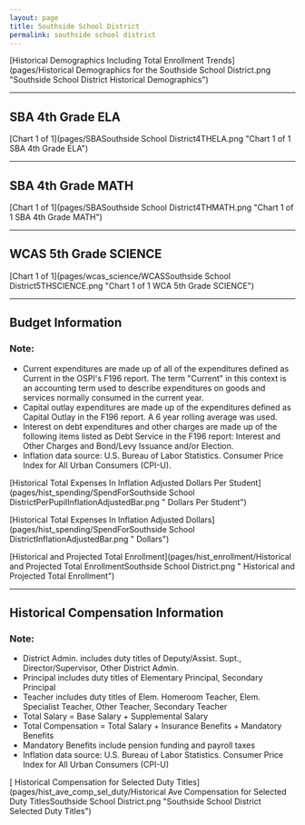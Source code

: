 ```yaml
---
layout: page
title: Southside School District
permalink: southside school district
---
```



[Historical Demographics Including Total Enrollment Trends](pages/Historical Demographics for the Southside School District.png "Southside School District Historical Demographics")

___

## SBA 4th Grade ELA

[Chart 1 of 1](pages/SBASouthside School District4THELA.png "Chart 1 of 1 SBA 4th Grade ELA")


___

## SBA 4th Grade MATH

[Chart 1 of 1](pages/SBASouthside School District4THMATH.png "Chart 1 of 1 SBA 4th Grade MATH")


___

## WCAS 5th Grade SCIENCE

[Chart 1 of 1](pages/wcas_science/WCASSouthside School District5THSCIENCE.png "Chart 1 of 1 WCA 5th Grade SCIENCE")


___

## Budget Information
### Note:
- Current expenditures are made up of all of the expenditures defined as Current in the OSPI's F196 report. The term "Current" in this context is an accounting term used to describe expenditures on goods and services normally consumed in the current year.
- Capital outlay expenditures are made up of the expenditures defined as Capital Outlay in the F196 report. A 6 year rolling average was used.
- Interest on debt expenditures and other charges are made up of the following items listed as Debt Service in the F196 report: Interest and Other Charges and Bond/Levy Issuance and/or Election.
- Inflation data source: U.S. Bureau of Labor Statistics. Consumer Price Index for All Urban Consumers (CPI-U).

[Historical Total Expenses In Inflation Adjusted Dollars Per Student](pages/hist_spending/SpendForSouthside School DistrictPerPupilInflationAdjustedBar.png " Dollars Per Student")

[Historical Total Expenses In Inflation Adjusted Dollars](pages/hist_spending/SpendForSouthside School DistrictInflationAdjustedBar.png " Dollars")

[Historical and Projected Total Enrollment](pages/hist_enrollment/Historical and Projected Total EnrollmentSouthside School District.png " Historical and Projected Total Enrollment")


___

## Historical Compensation Information
### Note:
- District Admin. includes duty titles of Deputy/Assist. Supt., Director/Supervisor, Other District Admin.
- Principal includes duty titles of Elementary Principal, Secondary Principal
- Teacher includes duty titles of Elem. Homeroom Teacher, Elem. Specialist Teacher, Other Teacher, Secondary Teacher
- Total Salary = Base Salary + Supplemental Salary
- Total Compensation = Total Salary + Insurance Benefits + Mandatory Benefits
- Mandatory Benefits include pension funding and payroll taxes
- Inflation data source: U.S. Bureau of Labor Statistics. Consumer Price Index for All Urban Consumers (CPI-U)

[ Historical Compensation for Selected Duty Titles](pages/hist_ave_comp_sel_duty/Historical Ave Compensation for Selected Duty TitlesSouthside School District.png "Southside School District Selected Duty Titles")

